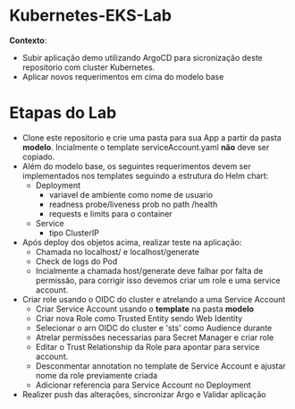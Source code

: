 # Kubernetes-EKS-Lab
**Contexto**:
  - Subir aplicação demo utilizando ArgoCD para sicronização deste repositorio com cluster Kubernetes.
  - Aplicar novos requerimentos em cima do modelo base

# Etapas do Lab
- Clone este repositorio e crie uma pasta para sua App a partir da pasta **modelo**. Incialmente o template serviceAccount.yaml **não** deve ser copiado.
- Além do modelo base, os seguintes requerimentos devem ser implementados nos templates seguindo a estrutura do Helm chart:
  - Deployment
    - variavel de ambiente como nome de usuario
    - readness probe/liveness prob no path /health
    - requests e limits para o container
  - Service
    - tipo ClusterIP
- Após deploy dos objetos acima, realizar teste na aplicação:
  -   Chamada no localhost/ e localhost/generate
  -   Check de logs do Pod
  -   Incialmente a chamada host/generate deve falhar por falta de permissão, para corrigir isso devemos criar um role e uma service account.
- Criar role usando o OIDC do cluster e atrelando a uma Service Account
  - Criar Service Account usando o **template** na pasta **modelo**
  - Criar nova Role como Trusted Entity sendo Web Identity
  -  Selecionar o arn OIDC do cluster e 'sts' como Audience durante
  -  Atrelar permissões necessarias para Secret Manager e criar role
  -  Editar o Trust Relationship da Role para apontar para service account.
  -  Desconmentar annotation no template de Service Account e ajustar nome da role previamente criada
  - Adicionar referencia para Service Account no Deployment
- Realizer push das alterações, sincronizar Argo e Validar aplicação